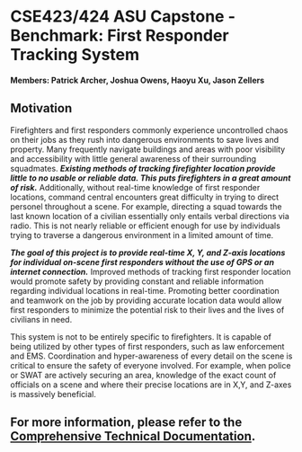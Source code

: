 # CSE423/424 ASU Capstone - Benchmark: First Responder Tracking System
#### Members: Patrick Archer, Joshua Owens, Haoyu Xu, Jason Zellers

## Motivation
Firefighters and first responders commonly experience uncontrolled chaos on their jobs as they rush into dangerous environments to save lives and property. Many frequently navigate buildings and areas with poor visibility and accessibility with little general awareness of their surrounding squadmates. ***Existing methods of tracking firefighter location provide little to no usable or reliable data. This puts firefighters in a great amount of risk.*** Additionally, without real-time knowledge of first responder locations, command central encounters great difficulty in trying to direct personel throughout a scene. For example, directing a squad towards the last known location of a civilian essentially only entails verbal directions via radio. This is not nearly reliable or efficient enough for use by individuals trying to traverse a dangerous environment in a limited amount of time.

***The goal of this project is to provide real-time X, Y, and Z-axis locations for individual on-scene first responders without the use of GPS or an internet connection.***
Improved methods of tracking first responder location would promote safety by providing constant and reliable information regarding individual locations in real-time. Promoting better coordination and teamwork on the job by providing accurate location data would allow first responders to minimize the potential risk to their lives and the lives of civilians in need.

This system is not to be entirely specific to firefighters. It is capable of being utilized by other types of first responders, such as law enforcement and EMS. Coordination and hyper-awareness of every detail on the scene is critical to ensure the safety of everyone involved.  For example, when police or SWAT are actively securing an area, knowledge of the exact count of officials on a scene and where their precise locations are in X,Y, and Z-axes is massively beneficial.

## For more information, please refer to the [Comprehensive Technical Documentation](https://docs.google.com/document/d/1ydmMYP7WzZiBYYO7bbs8z_xTuEj2Cn52D5nfCjR_mMc/edit?usp=sharing).
